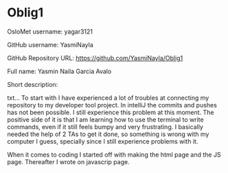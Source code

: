 # Oblig1
OsloMet username: yagar3121

GitHub username: YasmiNayla

GitHub Repository URL: https://github.com/YasmiNayla/Oblig1

Full name: Yasmin Naila Garcia Avalo

Short description:

txt...
To start with I have experienced a lot of troubles at connecting my repository to my developer tool project. In intelliJ the commits and pushes has not been possible. I still experience this problem at this moment. The positive side of it is that I am learning how to use the terminal to write commands, even if it still feels bumpy and very frustrating. I basically needed the help of 2 TAs to get it done, so something is wrong with my computer I guess, specially since I still experience problems with it. 

When it comes to coding I started off with making the html page and the JS page. 
Thereafter I wrote on javascrip page. 
